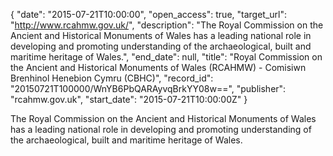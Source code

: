 {
  "date": "2015-07-21T10:00:00", 
  "open_access": true, 
  "target_url": "http://www.rcahmw.gov.uk/", 
  "description": "The Royal Commission on the Ancient and Historical Monuments of Wales has a leading national role in developing and promoting understanding of the archaeological, built and maritime heritage of Wales.", 
  "end_date": null, 
  "title": "Royal Commission on the Ancient and Historical Monuments of Wales (RCAHMW) - Comisiwn Brenhinol Henebion Cymru (CBHC)", 
  "record_id": "20150721T100000/WnYB6PbQARAyvqBrkYY08w==", 
  "publisher": "rcahmw.gov.uk", 
  "start_date": "2015-07-21T10:00:00Z"
}

The Royal Commission on the Ancient and Historical Monuments of Wales has a leading national role in developing and promoting understanding of the archaeological, built and maritime heritage of Wales.
